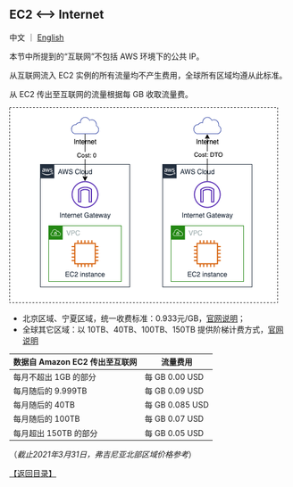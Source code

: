 ## EC2 <--> Internet ##
中文 ｜ [English](01.EC2-Internet-EN.md)

本节中所提到的“互联网”不包括 AWS 环境下的公共 IP。

从互联网流入 EC2 实例的所有流量均不产生费用，全球所有区域均遵从此标准。

从 EC2 传出至互联网的流量根据每 GB 收取流量费。
  
![EC2-Internet](png/01.ec2-inernet.png "EC2<-->Internet")

- 北京区域、宁夏区域，统一收费标准：0.933元/GB，[官网说明](https://www.amazonaws.cn/ec2/pricing/)；  
- 全球其它区域：以 10TB、40TB、100TB、150TB 提供阶梯计费方式，[官网说明](https://aws.amazon.com/cn/ec2/pricing/on-demand/)

数据自 Amazon EC2 传出至互联网 | 流量费用 
----|------
每月不超出 1GB 的部分 | 每 GB 0.00 USD
每月随后的 9.999TB | 每 GB 0.09 USD
每月随后的 40TB | 每 GB 0.085 USD
每月随后的 100TB | 每 GB 0.07 USD
每月超出 150TB 的部分 | 每 GB 0.05 USD
（*截止2021年3月31日，弗吉尼亚北部区域价格参考*）




[【返回目录】](../README-CN.md)